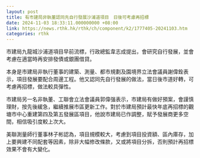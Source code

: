 ```yaml
---
layout: post
title: 有市建局非執董認同先自行發展沙浦道項目　日後可考慮再招標
date: 2024-11-03 18:33:11.000000000 +08:00
link: https://news.rthk.hk/rthk/ch/component/k2/1777405-20241103.htm
categories: rthk
---
```


市建局九龍城沙浦道項目早前流標，行政總監韋志成提出，會研究自行發展，並會考慮在適當時再安排發債或銀團借貸。

本身是市建局非執行董事的建築、測量、都市規劃及園境界立法會議員謝偉銓表示，項目發展要配合周邊工程。他又認同先自行發展的做法，當日後市道好轉，可考慮再招標，做法較具彈性。

市建局另一名非執董、工聯會立法會議員郭偉强表示，市建局有做好預案，會謹慎理財，按先後緩急，繼續推展市區更新工作。對於市建局預計最快年底再招標的觀塘市中心重建第四及第五發展區項目，他說市建局已作調整，賦予發展商更多空間，相信吸引度較上次大。

美聯測量師行董事林子彬認為，項目規模較大，考慮到項目投資額、區內庫存，加上要興建不同配套等因素，除非大幅修改條款，又或將項目分拆，否則預計再招標效果不會有大變化。
